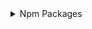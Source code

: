 <details markdown="1">
<summary>Npm Packages</summary>
###### Latest Version
npm i @jadenallen/math_utils
###### Version 1.0.2
npm i @jadenallen/math_utils@1.0.2
###### Version 1.0.1
npm i @jadenallen/math_utils@1.0.1
###### Version 1.0.0
npm i @jadenallen/math_utils@1.0.0
</details>